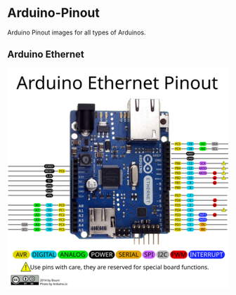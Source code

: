 Arduino-Pinout
==============

Arduino Pinout images for all types of Arduinos.

## Arduino Ethernet

<img src="https://raw.githubusercontent.com/Bouni/Arduino-Pinout/master/Arduino%20Ethernet%20Pinout.svg">
